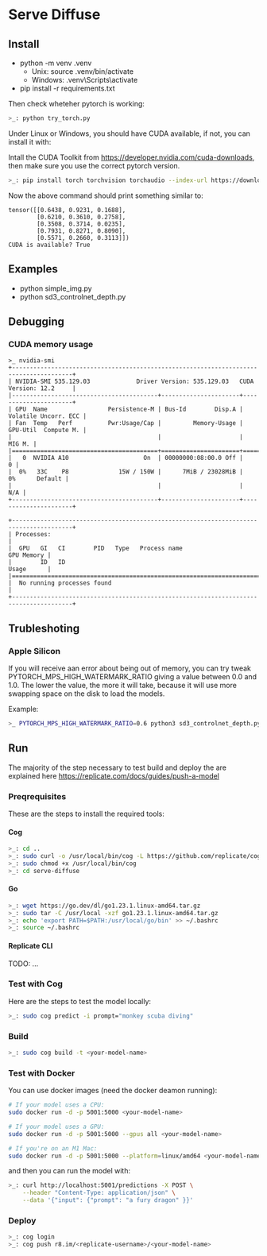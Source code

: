 # Serve Diffuse

## Install

- python -m venv .venv
  - Unix: source .venv/bin/activate
  - Windows: .venv\Scripts\activate
- pip install -r requirements.txt

Then check wheteher pytorch is working:

```bash
>_: python try_torch.py
```

Under Linux or Windows, you should have CUDA available, if not, you can install it with:

Intall the CUDA Toolkit from <https://developer.nvidia.com/cuda-downloads>, then make sure you use the correct pytorch version.

```bash
>_: pip install torch torchvision torchaudio --index-url https://download.pytorch.org/whl/cu124
```

Now the above command should print something similar to:

```text
tensor([[0.6438, 0.9231, 0.1688],
        [0.6210, 0.3610, 0.2758],
        [0.3508, 0.3714, 0.0235],
        [0.7931, 0.8271, 0.8090],
        [0.5571, 0.2660, 0.3113]])
CUDA is available? True
```

## Examples

- python simple_img.py
- python sd3_controlnet_depth.py

## Debugging

### CUDA memory usage

```text
>_ nvidia-smi
+---------------------------------------------------------------------------------------+
| NVIDIA-SMI 535.129.03             Driver Version: 535.129.03   CUDA Version: 12.2     |
|-----------------------------------------+----------------------+----------------------+
| GPU  Name                 Persistence-M | Bus-Id        Disp.A | Volatile Uncorr. ECC |
| Fan  Temp   Perf          Pwr:Usage/Cap |         Memory-Usage | GPU-Util  Compute M. |
|                                         |                      |               MIG M. |
|=========================================+======================+======================|
|   0  NVIDIA A10                     On  | 00000000:08:00.0 Off |                    0 |
|  0%   33C    P8              15W / 150W |      7MiB / 23028MiB |      0%      Default |
|                                         |                      |                  N/A |
+-----------------------------------------+----------------------+----------------------+
                                                                                         
+---------------------------------------------------------------------------------------+
| Processes:                                                                            |
|  GPU   GI   CI        PID   Type   Process name                            GPU Memory |
|        ID   ID                                                             Usage      |
|=======================================================================================|
|  No running processes found                                                           |
+---------------------------------------------------------------------------------------+
```

## Trubleshoting

### Apple Silicon

If you will receive aan error about being out of memory, you can try tweak PYTORCH_MPS_HIGH_WATERMARK_RATIO giving a value between 0.0 and 1.0. The lower the value, the more it will take, because it will use more swapping space on the disk to load the models.

Example:

```bash
>_ PYTORCH_MPS_HIGH_WATERMARK_RATIO=0.6 python3 sd3_controlnet_depth.py
```

## Run

The majority of the step necessary to test build and deploy the are explained here <https://replicate.com/docs/guides/push-a-model>

### Preqrequisites

These are the steps to install the required tools:

#### Cog

```bash
>_: cd ..
>_: sudo curl -o /usr/local/bin/cog -L https://github.com/replicate/cog/releases/latest/download/cog_`uname -s`_`uname -m`
>_: sudo chmod +x /usr/local/bin/cog
>_: cd serve-diffuse
```

#### Go

```bash
>_: wget https://go.dev/dl/go1.23.1.linux-amd64.tar.gz
>_: sudo tar -C /usr/local -xzf go1.23.1.linux-amd64.tar.gz
>_: echo 'export PATH=$PATH:/usr/local/go/bin' >> ~/.bashrc
>_: source ~/.bashrc
```

#### Replicate CLI

TODO: ...

### Test with Cog

Here are the steps to test the model locally:

```bash
>_: sudo cog predict -i prompt="monkey scuba diving"
```

### Build

```bash
>_: sudo cog build -t <your-model-name>
```

### Test with Docker

You can use docker images (need the docker deamon running):

```bash
# If your model uses a CPU:
sudo docker run -d -p 5001:5000 <your-model-name>

# If your model uses a GPU:
sudo docker run -d -p 5001:5000 --gpus all <your-model-name>

# If you're on an M1 Mac:
sudo docker run -d -p 5001:5000 --platform=linux/amd64 <your-model-name>
```

and then you can run the model with:

```bash
>_: curl http://localhost:5001/predictions -X POST \
    --header "Content-Type: application/json" \
    --data '{"input": {"prompt": "a fury dragon" }}'
```

### Deploy

```bash
>_: cog login
>_: cog push r8.im/<replicate-username>/<your-model-name>
```
